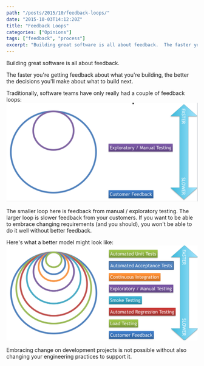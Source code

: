 ```yaml
---
path: "/posts/2015/10/feedback-loops/"
date: "2015-10-03T14:12:20Z"
title: "Feedback Loops"
categories: ["Opinions"]
tags: ["feedback", "process"]
excerpt: "Building great software is all about feedback.  The faster you're getting feedback about what you'r..."
---
```


Building great software is all about feedback.  

The faster you're getting feedback about what you're building, the better the decisions you'll make about what to build next.  

Traditionally, software teams have only really had a couple of feedback loops: 
[![Types_of_Testing_traditional](03-1.png)](03-1.png)

The smaller loop here is feedback from manual / exploratory testing.  The larger loop is slower feedback from your customers.  If you want to be able to embrace changing requirements (and you should), you won't be able to do it well without better feedback.

Here's what a better model might look like:
[![Types_of_Testing_rich_feedback](03-2.png)](03-2.png)

Embracing change on development projects is not possible without also changing your engineering practices to support it.